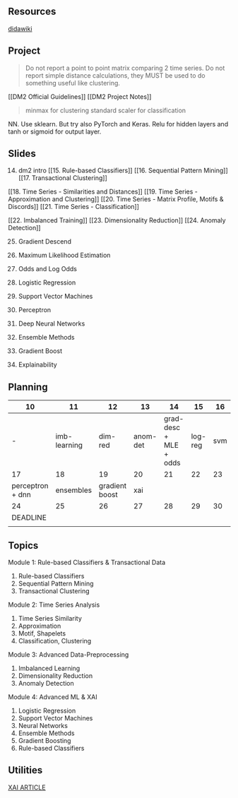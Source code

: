 ## Resources
[didawiki](http://didawiki.di.unipi.it/doku.php/dm/start)

## Project
> Do not report a point to point matrix comparing 2 time series.
> Do not report simple distance calculations, they MUST be used to do something useful like clustering.

[[DM2 Official Guidelines]]
[[DM2 Project Notes]]

> minmax for clustering
> standard scaler for classification

NN.
Use sklearn. But try also PyTorch and Keras.
Relu for hidden layers and tanh or sigmoid for output layer.

## Slides
14. dm2 intro
[[15. Rule-based Classifiers]]
[[16. Sequential Pattern Mining]]
[[17. Transactional Clustering]]

[[18. Time Series - Similarities and Distances]]
[[19. Time Series - Approximation and Clustering]]
[[20. Time Series - Matrix Profile, Motifs & Discords]]
[[21. Time Series - Classification]]

[[22. Imbalanced Training]]
[[23. Dimensionality Reduction]]
[[24. Anomaly Detection]]

25. Gradient Descend
26. Maximum Likelihood Estimation
27. Odds and Log Odds

28. Logistic Regression
29. Support Vector Machines
30. Perceptron
31. Deep Neural Networks
32. Ensemble Methods
33. Gradient Boost
34. Explainability


## Planning

| 10               | 11           | 12             | 13       | 14                     | 15      | 16  |
| ---------------- | ------------ | -------------- | -------- | ---------------------- | ------- | --- |
| -                | imb-learning | dim-red        | anom-det | grad-desc + MLE + odds | log-reg | svm |
| 17               | 18           | 19             | 20       | 21                     | 22      | 23  |
| perceptron + dnn | ensembles    | gradient boost | xai      |                        |         |     |
| 24               | 25           | 26             | 27       | 28                     | 29      | 30  |
| DEADLINE         |              |                |          |                        |         |     |
|                  |              |                |          |                        |         |     |






## Topics
Module 1: Rule-based Classifiers & Transactional Data
1. Rule-based Classifiers
2. Sequential Pattern Mining
3. Transactional Clustering

Module 2: Time Series Analysis
1. Time Series Similarity
2. Approximation
3. Motif, Shapelets
4. Classification, Clustering

Module 3: Advanced Data-Preprocessing
1. Imbalanced Learning
2. Dimensionality Reduction
3. Anomaly Detection

Module 4: Advanced ML & XAI
1. Logistic Regression
2. Support Vector Machines
3. Neural Networks
4. Ensemble Methods
5. Gradient Boosting
6. Rule-based Classifiers

## Utilities
[XAI ARTICLE](https://arxiv.org/abs/1802.01933)







